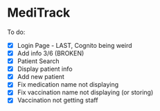 # MediTrack

To do:
- [x] Login Page - LAST, Cognito being weird
- [x] Add info 3/6 (BROKEN)
- [x] Patient Search
- [x] Display patient info
- [x] Add new patient
- [x] Fix medication name not displaying
- [x] Fix vaccination name not displaying (or storing)
- [x] Vaccination not getting staff
